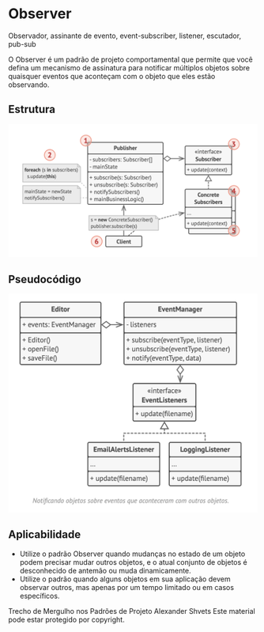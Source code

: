 # Observer
Observador, assinante de evento, event-subscriber, listener, escutador, pub-sub

O Observer é um padrão de projeto comportamental que permite que você defina um mecanismo de assinatura para notificar múltiplos objetos sobre quaisquer eventos que aconteçam com o objeto que eles estão observando.

## Estrutura
![](./estrutura.png)

## Pseudocódigo
![](./pseudocodigo.png)

## Aplicabilidade
- Utilize o padrão Observer quando mudanças no estado de um objeto podem precisar mudar outros objetos, e o atual conjunto de objetos é desconhecido de antemão ou muda dinamicamente.
- Utilize o padrão quando alguns objetos em sua aplicação devem observar outros, mas apenas por um tempo limitado ou em casos específicos.


Trecho de
Mergulho nos Padrões de Projeto
Alexander Shvets
Este material pode estar protegido por copyright.